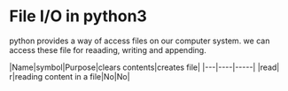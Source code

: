 # File I/O in python3

python provides a way of access files on our computer system. we can access these file for reaading, writing and appending.

|Name|symbol|Purpose|clears contents|creates file|
|---|----|-----|
|read| r|reading content in a file|No|No|
